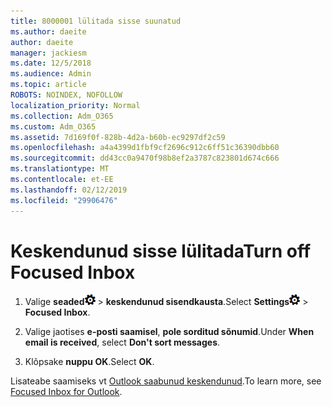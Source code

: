 ```yaml
---
title: 8000001 lülitada sisse suunatud
ms.author: daeite
author: daeite
manager: jackiesm
ms.date: 12/5/2018
ms.audience: Admin
ms.topic: article
ROBOTS: NOINDEX, NOFOLLOW
localization_priority: Normal
ms.collection: Adm_O365
ms.custom: Adm_O365
ms.assetid: 7d169f0f-828b-4d2a-b60b-ec9297df2c59
ms.openlocfilehash: a4a4399d1fbf9cf2696c912c6ff51c36390dbb60
ms.sourcegitcommit: dd43cc0a9470f98b8ef2a3787c823801d674c666
ms.translationtype: MT
ms.contentlocale: et-EE
ms.lasthandoff: 02/12/2019
ms.locfileid: "29906476"
---
```

# <a name="turn-off-focused-inbox"></a><span data-ttu-id="3d7ff-102">Keskendunud sisse lülitada</span><span class="sxs-lookup"><span data-stu-id="3d7ff-102">Turn off Focused Inbox</span></span>

1. <span data-ttu-id="3d7ff-103">Valige **seaded**![sätted](media/f4b2e798-fff1-4a14-931f-5677a4543b58.png) \> **keskendunud sisendkausta**.</span><span class="sxs-lookup"><span data-stu-id="3d7ff-103">Select **Settings**![Settings](media/f4b2e798-fff1-4a14-931f-5677a4543b58.png) \> **Focused Inbox**.</span></span>
    
2. <span data-ttu-id="3d7ff-104">Valige jaotises **e-posti saamisel**, **pole sorditud sõnumid**.</span><span class="sxs-lookup"><span data-stu-id="3d7ff-104">Under **When email is received**, select **Don't sort messages**.</span></span>
    
3. <span data-ttu-id="3d7ff-105">Klõpsake **nuppu OK**.</span><span class="sxs-lookup"><span data-stu-id="3d7ff-105">Select **OK**.</span></span>
    
<span data-ttu-id="3d7ff-106">Lisateabe saamiseks vt [Outlook saabunud keskendunud](https://go.microsoft.com/fwlink/p/?linkid=873108).</span><span class="sxs-lookup"><span data-stu-id="3d7ff-106">To learn more, see [Focused Inbox for Outlook](https://go.microsoft.com/fwlink/p/?linkid=873108).</span></span>
  

